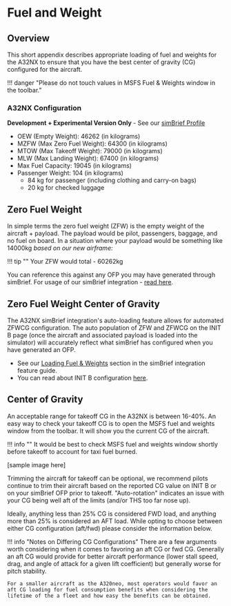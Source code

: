 # Fuel and Weight

## Overview

This short appendix describes appropriate loading of fuel and weights for the A32NX to ensure that you have the best center of gravity (CG) configured for the aircraft.

!!! danger "Please do not touch values in MSFS Fuel & Weights window in the toolbar."

### A32NX Configuration

**Development + Experimental Version Only** - See our [simBrief Profile](../installation.md#simbrief-airframe)

- OEW (Empty Weight): 46262 (in kilograms)
- MZFW (Max Zero Fuel Weight): 64300 (in kilograms)
- MTOW (Max Takeoff Weight): 79000 (in kilograms)
- MLW (Max Landing Weight): 67400 (in kilograms)
- Max Fuel Capacity: 19045 (in kilograms)
- Passenger Weight: 104 (in kilograms)
  - 84 kg for passenger (including clothing and carry-on bags)
  - 20 kg for checked luggage

## Zero Fuel Weight

In simple terms the zero fuel weight (ZFW) is the empty weight of the aircraft + payload. The payload would be pilot, passengers, baggage, and no fuel on board. In a situation where your payload would be something like 14000kg *based on our new airframe:* 

!!! tip ""
    Your ZFW would total - 60262kg

You can reference this against any OFP you may have generated through simBrief. For usage of our simBrief integration - [read here](simbrief.md).

## Zero Fuel Weight Center of Gravity

The A32NX simBrief integration's auto-loading feature allows for automated ZFWCG configuration. The auto population of ZFW and ZFWCG on the INIT B page (once the aircraft and associated payload is loaded into the simulator) will accurately reflect what simBrief has configured when you have generated an OFP. 

- See our [Loading Fuel & Weights](simbrief.md#loading-fuel-and-weight) section in the simBrief integration feature guide.
- You can read about INIT B configuration [here](../../pilots-corner/beginner-guide/preparing-mcdu.md#init-b).

## Center of Gravity

An acceptable range for takeoff CG in the A32NX is between 16-40%. An easy way to check your takeoff CG is to open the MSFS fuel and weights window from the toolbar. It will show you the current CG of the aircraft.

!!! info ""
    It would be best to check MSFS fuel and weights window shortly before takeoff to account for taxi fuel burned.

[sample image here]

Trimming the aircraft for takeoff can be optional, we recommend pilots continue to trim their aircraft based on the reported CG value on INIT B or on your simBrief OFP prior to takeoff. "Auto-rotation" indicates an issue with your CG being well aft of the limits (and/or THS too far nose up).

Ideally, anything less than 25% CG is considered FWD load, and anything more than 25% is considered an AFT load. While opting to choose between either CG configuration (aft/fwd) please consider the information below.

!!! info "Notes on Differing CG Configurations"
    There are a few arguments worth considering when it comes to favoring an aft CG or fwd CG. Generally an aft CG would provide for better aircraft performance (lower stall speed, drag, and angle of attack for a given lift coefficient) but generally worse for pitch stability. 

    For a smaller aircraft as the A320neo, most operators would favor an aft CG loading for fuel consumption benefits when considering the lifetime of the a fleet and how easy the benefits can be obtained.
    
